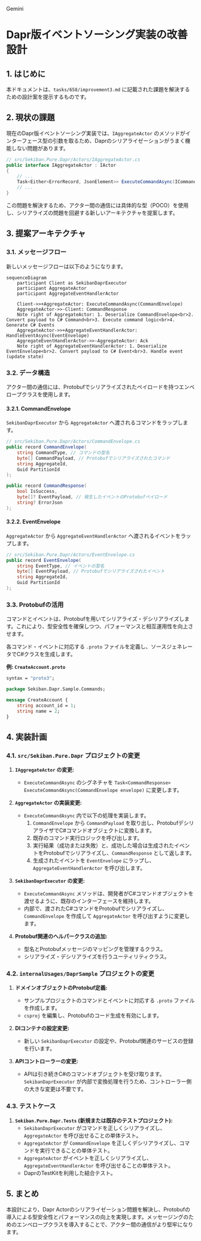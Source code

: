 Gemini

# Dapr版イベントソーシング実装の改善設計

## 1. はじめに

本ドキュメントは、`tasks/658/improvement3.md` に記載された課題を解決するための設計案を提示するものです。

## 2. 現状の課題

現在のDapr版イベントソーシング実装では、`IAggregateActor` のメソッドがインターフェース型の引数を取るため、Daprのシリアライゼーションがうまく機能しない問題があります。

```csharp
// src/Sekiban.Pure.Dapr/Actors/IAggregateActor.cs
public interface IAggregateActor : IActor
{
    // ...
    Task<Either<ErrorRecord, JsonElement>> ExecuteCommandAsync(ICommandCommon command);
    // ...
}
```

この問題を解決するため、アクター間の通信には具体的な型（POCO）を使用し、シリアライズの問題を回避する新しいアーキテクチャを提案します。

## 3. 提案アーキテクチャ

### 3.1. メッセージフロー

新しいメッセージフローは以下のようになります。

```mermaid
sequenceDiagram
    participant Client as SekibanDaprExecutor
    participant AggregateActor
    participant AggregateEventHandlerActor

    Client->>+AggregateActor: ExecuteCommandAsync(CommandEnvelope)
    AggregateActor->>-Client: CommandResponse
    Note right of AggregateActor: 1. Deserialize CommandEnvelope<br>2. Convert payload to C# Command<br>3. Execute command logic<br>4. Generate C# Events
    AggregateActor->>+AggregateEventHandlerActor: HandleEventAsync(EventEnvelope)
    AggregateEventHandlerActor->>-AggregateActor: Ack
    Note right of AggregateEventHandlerActor: 1. Deserialize EventEnvelope<br>2. Convert payload to C# Event<br>3. Handle event (update state)
```

### 3.2. データ構造

アクター間の通信には、Protobufでシリアライズされたペイロードを持つエンベロープクラスを使用します。

#### 3.2.1. CommandEnvelope

`SekibanDaprExecutor` から `AggregateActor` へ渡されるコマンドをラップします。

```csharp
// src/Sekiban.Pure.Dapr/Actors/CommandEnvelope.cs
public record CommandEnvelope(
    string CommandType, // コマンドの型名
    byte[] CommandPayload, // Protobufでシリアライズされたコマンド
    string AggregateId,
    Guid PartitionId
);

public record CommandResponse(
    bool IsSuccess,
    byte[]? EventPayload, // 発生したイベントのProtobufペイロード
    string? ErrorJson
);
```

#### 3.2.2. EventEnvelope

`AggregateActor` から `AggregateEventHandlerActor` へ渡されるイベントをラップします。

```csharp
// src/Sekiban.Pure.Dapr/Actors/EventEnvelope.cs
public record EventEnvelope(
    string EventType, // イベントの型名
    byte[] EventPayload, // Protobufでシリアライズされたイベント
    string AggregateId,
    Guid PartitionId
);
```

### 3.3. Protobufの活用

コマンドとイベントは、Protobufを用いてシリアライズ・デシリアライズします。これにより、型安全性を確保しつつ、パフォーマンスと相互運用性を向上させます。

各コマンド・イベントに対応する `.proto` ファイルを定義し、ソースジェネレータでC#クラスを生成します。

**例: `CreateAccount.proto`**

```protobuf
syntax = "proto3";

package Sekiban.Dapr.Sample.Commands;

message CreateAccount {
    string account_id = 1;
    string name = 2;
}
```

## 4. 実装計画

### 4.1. `src/Sekiban.Pure.Dapr` プロジェクトの変更

1.  **`IAggregateActor` の変更:**
    *   `ExecuteCommandAsync` のシグネチャを `Task<CommandResponse> ExecuteCommandAsync(CommandEnvelope envelope)` に変更します。

2.  **`AggregateActor` の実装変更:**
    *   `ExecuteCommandAsync` 内で以下の処理を実装します。
        1.  `CommandEnvelope` から `CommandPayload` を取り出し、ProtobufデシリアライザでC#コマンドオブジェクトに変換します。
        2.  既存のコマンド実行ロジックを呼び出します。
        3.  実行結果（成功または失敗）と、成功した場合は生成されたイベントをProtobufでシリアライズし、`CommandResponse` として返します。
        4.  生成されたイベントを `EventEnvelope` にラップし、`AggregateEventHandlerActor` を呼び出します。

3.  **`SekibanDaprExecutor` の変更:**
    *   `ExecuteCommandAsync` メソッドは、開発者がC#コマンドオブジェクトを渡せるように、既存のインターフェースを維持します。
    *   内部で、渡されたC#コマンドをProtobufでシリアライズし、`CommandEnvelope` を作成して `AggregateActor` を呼び出すように変更します。

4.  **Protobuf関連のヘルパークラスの追加:**
    *   型名とProtobufメッセージのマッピングを管理するクラス。
    *   シリアライズ・デシリアライズを行うユーティリティクラス。

### 4.2. `internalUsages/DaprSample` プロジェクトの変更

1.  **ドメインオブジェクトのProtobuf定義:**
    *   サンプルプロジェクトのコマンドとイベントに対応する `.proto` ファイルを作成します。
    *   `csproj` を編集し、Protobufのコード生成を有効にします。

2.  **DIコンテナの設定変更:**
    *   新しい `SekibanDaprExecutor` の設定や、Protobuf関連のサービスの登録を行います。

3.  **APIコントローラーの変更:**
    *   APIは引き続きC#のコマンドオブジェクトを受け取ります。`SekibanDaprExecutor` が内部で変換処理を行うため、コントローラー側の大きな変更は不要です。

### 4.3. テストケース

1.  **`Sekiban.Pure.Dapr.Tests` (新規または既存のテストプロジェクト):**
    *   `SekibanDaprExecutor` がコマンドを正しくシリアライズし、`AggregateActor` を呼び出せることの単体テスト。
    *   `AggregateActor` が `CommandEnvelope` を正しくデシリアライズし、コマンドを実行できることの単体テスト。
    *   `AggregateActor` がイベントを正しくシリアライズし、`AggregateEventHandlerActor` を呼び出せることの単体テスト。
    *   DaprのTestKitを利用した結合テスト。

## 5. まとめ

本設計により、Dapr Actorのシリアライゼーション問題を解決し、Protobufの導入による型安全性とパフォーマンスの向上を実現します。メッセージングのためのエンベロープクラスを導入することで、アクター間の通信がより堅牢になります。
